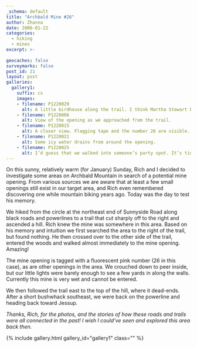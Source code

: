 ```yaml
---
_schema: default
title: "Archbald Mine #26"
author: Zhanna
date: 2006-01-22
categories:
  - hiking
  - mines
excerpt: >- 
  
geocaches: false
surveymarks: false
post_id: 21
layout: post   
galleries:
  gallery1:
    suffix: cs
    images: 
    - filename: P1220029
      alt: A little birdhouse along the trail. I think Martha Stewart has been decorating here!
    - filename: P1220006
      alt: View of the opening as we approached from the trail.
    - filename: P1220015
      alt: A closer view. Flagging tape and the number 26 are visible.    
    - filename: P1220021
      alt: Some icy water drains from around the opening.
    - filename: P1220025
      alt: I’d guess that we walked into someone’s party spot. It’s tidier than most I’ve seen.                 
---      
```


On this sunny, relatively warm (for January) Sunday, Rich and I decided to investigate some areas on Archbald Mountain in search of a potential mine opening.  From various sources we are aware that at least a few small openings still exist in our target area, and Rich even remembered discovering one while mountain biking years ago.  Today was the day to test his memory.  

We hiked from the circle at the northeast end of Sunnyside Road along black roads and powerlines to a trail that cut sharply off to the right and ascended a hill.  Rich knew the mine was somewhere in this area.  Based on his memory and intuition we first searched the area to the right of the trail, but found nothing.  He then crossed over to the other side of the trail, entered the woods and walked almost immediately to the mine opening.  Amazing!  

The mine opening is tagged with a fluorescent pink number (26 in this case), as are other openings in the area.  We crouched down to peer inside, but our little lights were barely enough to see a few yards in along the walls.  Currently this mine is very wet and cannot be entered.

We then followed the trail east to the top of the hill, where it dead-ends.  After a short bushwhack southeast, we were back on the powerline and heading back toward Jessup.

_Thanks, Rich, for the photos, and the stories of how these roads and trails were all connected in the past!  I wish I could've seen and explored this area back then._

{% include gallery.html gallery_id="gallery1" class="" %}
